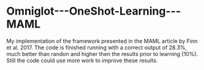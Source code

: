 # Omniglot---OneShot-Learning---MAML
My implementation of the framework presented in the MAML article by Finn et al. 2017.
The code is finished running with a correct output of 28.3%, much better than randon and higher then the results prior to learning (10%). 
Still the code could use more work to improve these results. 
